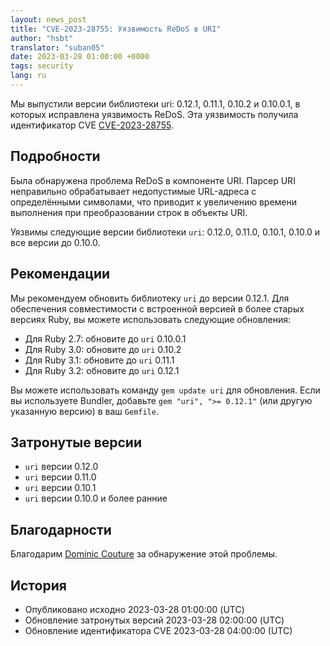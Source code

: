 ```yaml
---
layout: news_post
title: "CVE-2023-28755: Уязвимость ReDoS в URI"
author: "hsbt"
translator: "suban05"
date: 2023-03-28 01:00:00 +0000
tags: security
lang: ru
---
```


Мы выпустили версии библиотеки uri: 0.12.1, 0.11.1, 0.10.2 и 0.10.0.1, в которых исправлена уязвимость ReDoS.
Эта уязвимость получила идентификатор CVE [CVE-2023-28755](https://www.cve.org/CVERecord?id=CVE-2023-28755).

## Подробности

Была обнаружена проблема ReDoS в компоненте URI. Парсер URI неправильно обрабатывает недопустимые URL-адреса с определёнными символами, что приводит к увеличению времени выполнения при преобразовании строк в объекты URI.

Уязвимы следующие версии библиотеки `uri`: 0.12.0, 0.11.0, 0.10.1, 0.10.0 и все версии до 0.10.0.

## Рекомендации

Мы рекомендуем обновить библиотеку `uri` до версии 0.12.1. Для обеспечения совместимости с встроенной версией в более старых версиях Ruby, вы можете использовать следующие обновления:

* Для Ruby 2.7: обновите до `uri` 0.10.0.1
* Для Ruby 3.0: обновите до `uri` 0.10.2
* Для Ruby 3.1: обновите до `uri` 0.11.1
* Для Ruby 3.2: обновите до `uri` 0.12.1

Вы можете использовать команду `gem update uri` для обновления. Если вы используете Bundler, добавьте `gem "uri", ">= 0.12.1"` (или другую указанную версию) в ваш `Gemfile`.

## Затронутые версии

* `uri` версии 0.12.0
* `uri` версии 0.11.0
* `uri` версии 0.10.1
* `uri` версии 0.10.0 и более ранние

## Благодарности

Благодарим [Dominic Couture](https://hackerone.com/dee-see?type=user) за обнаружение этой проблемы.

## История

* Опубликовано исходно 2023-03-28 01:00:00 (UTC)
* Обновление затронутых версий 2023-03-28 02:00:00 (UTC)
* Обновление идентификатора CVE 2023-03-28 04:00:00 (UTC)
